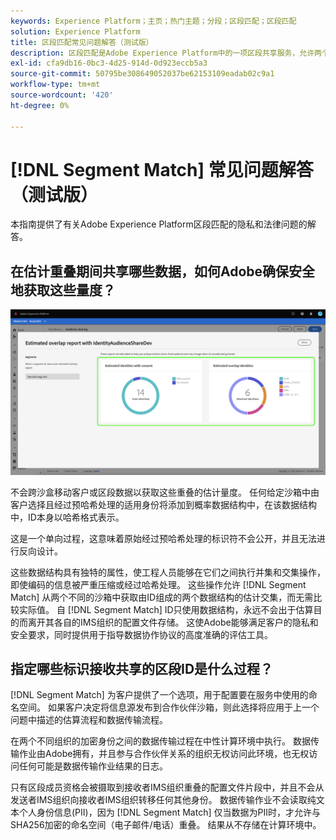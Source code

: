```yaml
---
keywords: Experience Platform；主页；热门主题；分段；区段匹配；区段匹配
solution: Experience Platform
title: 区段匹配常见问题解答（测试版）
description: 区段匹配是Adobe Experience Platform中的一项区段共享服务，允许两个或更多Platform用户以安全、受管理和隐私友好的方式交换区段数据。
exl-id: cfa9db16-0bc3-4d25-914d-0d923eccb5a3
source-git-commit: 50795be308649052037be62153109eadab02c9a1
workflow-type: tm+mt
source-wordcount: '420'
ht-degree: 0%

---
```


# [!DNL Segment Match] 常见问题解答（测试版）

本指南提供了有关Adobe Experience Platform区段匹配的隐私和法律问题的解答。

## 在估计重叠期间共享哪些数据，如何Adobe确保安全地获取这些量度？

![overlap-report.png](./images/overlap-report.png)

不会跨沙盒移动客户或区段数据以获取这些重叠的估计量度。 任何给定沙箱中由客户选择且经过预哈希处理的适用身份将添加到概率数据结构中，在该数据结构中，ID本身以哈希格式表示。

这是一个单向过程，这意味着原始经过预哈希处理的标识符不会公开，并且无法进行反向设计。

这些数据结构具有独特的属性，使工程人员能够在它们之间执行并集和交集操作，即使编码的信息被严重压缩或经过哈希处理。 这些操作允许 [!DNL Segment Match] 从两个不同的沙箱中获取由ID组成的两个数据结构的估计交集，而无需比较实际值。 自 [!DNL Segment Match] ID只使用数据结构，永远不会出于估算目的而离开其各自的IMS组织的配置文件存储。 这使Adobe能够满足客户的隐私和安全要求，同时提供用于指导数据协作协议的高度准确的评估工具。

## 指定哪些标识接收共享的区段ID是什么过程？

[!DNL Segment Match] 为客户提供了一个选项，用于配置要在服务中使用的命名空间。 如果客户决定将信息源发布到合作伙伴沙箱，则此选择将应用于上一个问题中描述的估算流程和数据传输流程。

在两个不同组织的加密身份之间的数据传输过程在中性计算环境中执行。 数据传输作业由Adobe拥有，并且参与合作伙伴关系的组织无权访问此环境，也无权访问任何可能是数据传输作业结果的日志。

只有区段成员资格会被摄取到接收者IMS组织重叠的配置文件片段中，并且不会从发送者IMS组织向接收者IMS组织转移任何其他身份。 数据传输作业不会读取纯文本个人身份信息(PII)，因为 [!DNL Segment Match] 仅当数据为PII时，才允许与SHA256加密的命名空间（电子邮件/电话）重叠。 结果从不存储在计算环境中。
